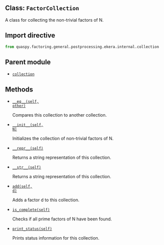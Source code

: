 ## Class: <code>FactorCollection</code>
A class for collecting the non-trivial factors of N.

## Import directive
```python
from quaspy.factoring.general.postprocessing.ekera.internal.collection import FactorCollection
```

## Parent module
- [<code>collection</code>](README.md)

## Methods
- [<code>\_\_eq\_\_(self, other)</code>](FactorCollection/__eq__.md)

  Compares this collection to another collection.

- [<code>\_\_init\_\_(self, N)</code>](FactorCollection/__init__.md)

  Initializes the collection of non-trivial factors of N.

- [<code>\_\_repr\_\_(self)</code>](FactorCollection/__repr__.md)

  Returns a string representation of this collection.

- [<code>\_\_str\_\_(self)</code>](FactorCollection/__str__.md)

  Returns a string representation of this collection.

- [<code>add(self, d)</code>](FactorCollection/add.md)

  Adds a factor d to this collection.

- [<code>is_complete(self)</code>](FactorCollection/is_complete.md)

  Checks if all prime factors of N have been found.

- [<code>print_status(self)</code>](FactorCollection/print_status.md)

  Prints status information for this collection.

